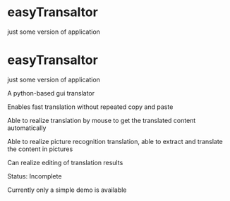 # easyTransaltor
just some version of application

# easyTransaltor

just some version of application

A python-based gui translator

Enables fast translation without repeated copy and paste

Able to realize translation by mouse to get the translated content automatically

Able to realize picture recognition translation, able to extract and translate the content in pictures

Can realize editing of translation results

Status: Incomplete

Currently only a simple demo is available




